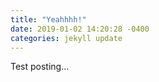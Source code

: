 ```yaml
---
title: "Yeahhhh!"
date: 2019-01-02 14:20:28 -0400
categories: jekyll update
---
```

Test posting...
